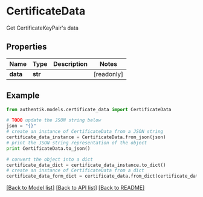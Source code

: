 # CertificateData

Get CertificateKeyPair's data

## Properties
Name | Type | Description | Notes
------------ | ------------- | ------------- | -------------
**data** | **str** |  | [readonly] 

## Example

```python
from authentik.models.certificate_data import CertificateData

# TODO update the JSON string below
json = "{}"
# create an instance of CertificateData from a JSON string
certificate_data_instance = CertificateData.from_json(json)
# print the JSON string representation of the object
print CertificateData.to_json()

# convert the object into a dict
certificate_data_dict = certificate_data_instance.to_dict()
# create an instance of CertificateData from a dict
certificate_data_form_dict = certificate_data.from_dict(certificate_data_dict)
```
[[Back to Model list]](../README.md#documentation-for-models) [[Back to API list]](../README.md#documentation-for-api-endpoints) [[Back to README]](../README.md)


